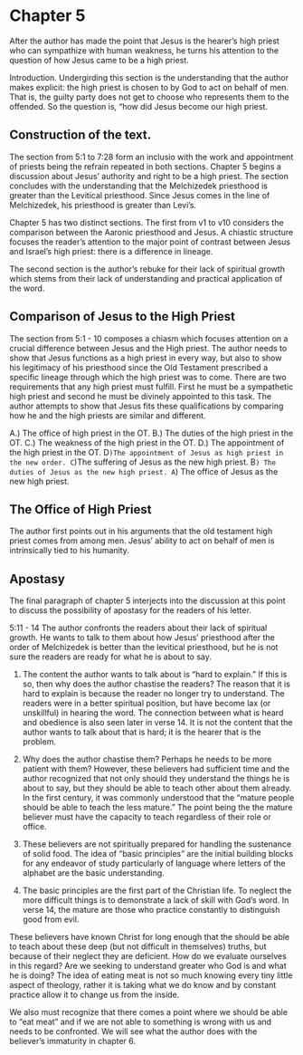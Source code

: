 # Chapter 5

After the author has made the point that Jesus is the hearer’s high priest who can sympathize with human weakness, he turns his attention to the question of how Jesus came to be a high priest.

Introduction. Undergirding this section is the understanding that the author makes explicit: the high priest is chosen to by God to act on behalf of men. That is, the guilty party does not get to choose who represents them to the offended. So the question is, “how did Jesus become our high priest.

## Construction of the text. 

The section from 5:1 to 7:28 form an inclusio with the work and appointment of priests being the refrain repeated in both sections. Chapter 5 begins a discussion about Jesus’ authority and right to be a high priest. The section concludes with the understanding that the Melchizedek priesthood is greater than the Levitical priesthood. Since Jesus comes in the line of Melchizedek, his priesthood is greater than Levi’s.

Chapter 5 has two distinct sections. The first from v1 to v10 considers the comparison between the Aaronic priesthood and Jesus. A chiastic structure focuses the reader’s attention to the major point of contrast between Jesus and Israel’s high priest: there is a difference in lineage.

The second section is the author’s rebuke for their lack of spiritual growth which stems from their lack of understanding and practical application of the word.

## Comparison of Jesus to the High Priest

The section from 5:1 - 10 composes a chiasm which focuses attention on a crucial difference between Jesus and the High priest. The author needs to show that Jesus functions as a high priest in every way, but also to show his legitimacy of his priesthood since the Old Testament prescribed a specific lineage through which the high priest was to come. There are two requirements that any high priest must fulfill. First he must be a sympathetic high priest and second he must be divinely appointed to this task. The author attempts to show that Jesus fits these qualifications by comparing how he and the high priests are similar and different.

A.) The office of high priest in the OT.
	B.) The duties of the high priest in the OT.
		C.) The weakness of the high priest in the OT.
			D.) The appointment of the high priest in the OT.
			D`)The appointment of Jesus as high priest in the new order.
		C`)The suffering of Jesus as the new high priest.
	B`) The duties of Jesus as the new high priest.
A`) The office of Jesus as the new high priest.


## The Office of High Priest

The author first points out in his arguments that the old testament high priest comes from among men. Jesus’ ability to act on behalf of men is intrinsically tied to his humanity. 

## Apostasy

The final paragraph of chapter 5 interjects into the discussion at this point to discuss the possibility of apostasy for the readers of his letter. 

5:11 - 14 The author confronts the readers about their lack of spiritual growth. He wants to talk to them about how Jesus’ priesthood after the order of Melchizedek is better than the levitical priesthood, but he is not sure the readers are ready for what he is about to say.

1. The content the author wants to talk about is “hard to explain.” If this is so, then why does the author chastise the readers? The reason that it is hard to explain is because the reader no longer try to understand. The readers were in a better spiritual position, but have become lax (or unskillful) in hearing the word. The connection between what is heard and obedience is also seen later in verse 14. It is not the content that the author wants to talk about that is hard; it is the hearer that is the problem.

2. Why does the author chastise them? Perhaps he needs to be more patient with them? However, these believers had sufficient time and the author recognized that not only should they understand the things he is about to say, but they should be able to teach other about them already. In the first century, it was commonly understood that the “mature people should be able to teach the less mature.” The point being the the mature believer must have the capacity to teach regardless of their role or office.

3. These believers are not spiritually prepared for handling the sustenance of solid food. The idea of “basic principles” are the initial building blocks for any endeavor of study particularly of language where letters of the alphabet are the basic understanding.

4. The basic principles are the first part of the Christian life. To neglect the more difficult things is to demonstrate a lack of skill with God’s word. In verse 14, the mature are those who practice constantly to distinguish good from evil.

These believers have known Christ for long enough that the should be able to teach about these deep (but not difficult in themselves) truths, but because of their neglect they are deficient. How do we evaluate ourselves in this regard? Are we seeking to understand greater who God is and what he is doing? The idea of eating meat is not so much knowing every tiny little aspect of theology, rather it is taking what we do know and by constant practice allow it to change us from the inside.

We also must recognize that there comes a point where we should be able to “eat meat” and if we are not able to something is wrong with us and needs to be confronted. We will see what the author does with the believer’s immaturity in chapter 6.